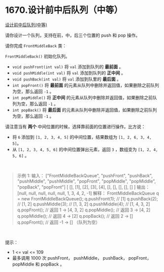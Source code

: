 # 1670.设计前中后队列（中等）

[设计前中后队列(中等)](https://leetcode.cn/problems/design-front-middle-back-queue/)

请你设计一个队列，支持在前，中，后三个位置的 push 和 pop 操作。

请你完成 `FrontMiddleBack` 类：

`FrontMiddleBack()` 初始化队列。

- `void pushFront(int val)` 将 `val` 添加到队列的 **最前面** 。
- `void pushMiddle(int val)` 将 `val` 添加到队列的 **正中间** 。
- `void pushBack(int val)` 将 `val` 添加到队里的 **最后面** 。
- `int popFront()` 将 **最前面** 的元素从队列中删除并返回值，如果删除之前队列为空，那么返回 `-1` 。
- `int popMiddle()` 将 **正中间** 的元素从队列中删除并返回值，如果删除之前队列为空，那么返回 `-1` 。
- `int popBack()` 将 **最后面** 的元素从队列中删除并返回值，如果删除之前队列为空，那么返回 `-1` 。

请注意当有 **两个** 中间位置的时候，选择靠前面的位置进行操作。比方说：

- 将 `6` 添加到 `[1, 2, 3, 4, 5]` 的中间位置，结果数组为 `[1, 2, 6, 3, 4, 5]`。
- 从 `[1, 2, 3, 4, 5, 6]` 的中间位置弹出元素，返回 `3` ，数组变为 `[1, 2, 4, 5, 6]` 。

<br />

> 示例 1:
输入：
 ["FrontMiddleBackQueue", "pushFront", "pushBack", "pushMiddle", "pushMiddle", "popFront", "popMiddle", "popMiddle", "popBack", "popFront"] 
  [ [], [1], [2], [3], [4], [], [], [], [], [] ]
输出：
[null, null, null, null, null, 1, 3, 4, 2, -1]
解释：
FrontMiddleBackQueue q = new FrontMiddleBackQueue();
q.pushFront(1); // [1]
q.pushBack(2); // [1, 2]
q.pushMiddle(3); // [1, 3, 2]
q.pushMiddle(4); // [1, 4, 3, 2]
q.popFront(); // 返回 1 -> [4, 3, 2]
q.popMiddle(); // 返回 3 -> [4, 2]
q.popMiddle(); // 返回 4 -> [2]
q.popBack(); // 返回 2 -> []
q.popFront(); // 返回 -1 -> [] （队列为空）


<br />

提示：

- 1 <= val <= 109
- 最多调用 1000 次 pushFront， pushMiddle， pushBack， popFront， popMiddle 和 popBack 。